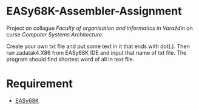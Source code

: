 # EASy68K-Assembler-Assignment
Project on collague *Faculty of organisation and informatics in Varaždin* on curse *Computer Systems Architecture*.

Create your own txt file and put some text in it that ends with dot(.). Then run zadatak4.X86 from EASy68K 
IDE and input that name of txt file. The program should find shortest word of all in text file.
# Requirement
  - [EASy68K](http://www.easy68k.com/index.html)
